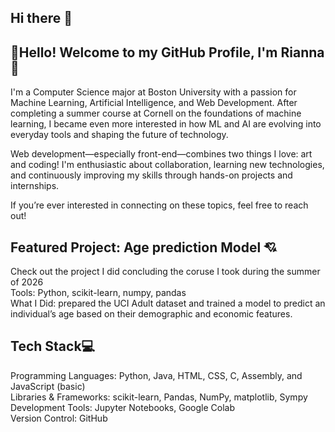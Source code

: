 ## Hi there 👋


 
## 🧡Hello! Welcome to my GitHub Profile, I'm Rianna 🧡
    
I'm a Computer Science major at Boston University with a passion for Machine Learning, Artificial Intelligence, and Web Development. After completing a summer course at Cornell on the foundations of machine learning, I became even more interested in how ML and AI are evolving into everyday tools and shaping the future of technology.

Web development—especially front-end—combines two things I love: art and coding! I'm enthusiastic about collaboration, learning new technologies, and continuously improving my skills through hands-on projects and internships.

If you’re ever interested in connecting on these topics, feel free to reach out!

## Featured Project: Age prediction Model 💘
<a> <a/>
Check out the project I did concluding the coruse I took during the summer of 2026   
Tools: Python, scikit-learn, numpy, pandas   
What I Did: prepared the UCI Adult dataset and trained a model to predict an individual’s age based on their demographic and economic features.   

## Tech Stack💻
Programming Languages: Python, Java, HTML, CSS, C, Assembly, and JavaScript (basic)    
Libraries & Frameworks: scikit-learn, Pandas, NumPy, matplotlib, Sympy    
Development Tools: Jupyter Notebooks, Google Colab    
Version Control: GitHub


<!--
**RJames34/RJames34** is a ✨ _special_ ✨ repository because its `README.md` (this file) appears on your GitHub profile.

Here are some ideas to get you started:

- 🔭 I’m currently working on ...
- 🌱 I’m currently learning ...
- 👯 I’m looking to collaborate on ...
- 🤔 I’m looking for help with ...
- 💬 Ask me about ...
- 📫 How to reach me: ...
- 😄 Pronouns: ...
- ⚡ Fun fact: ...
-->

